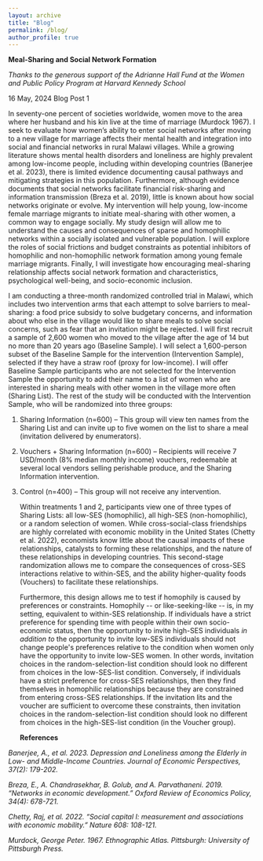```yaml
---
layout: archive
title: "Blog"
permalink: /blog/
author_profile: true
---
```


**Meal-Sharing and Social Network Formation**

*Thanks to the generous support of the Adrianne Hall Fund at the Women and Public Policy Program at Harvard Kennedy School*

16 May, 2024
Blog Post 1

In seventy-one percent of societies worldwide, women move to the area where her husband and his kin live at the time of marriage (Murdock 1967). I seek to evaluate how women’s ability to enter social networks after moving to a new village for marriage affects their mental health and integration into social and financial networks in rural Malawi villages. While a growing literature shows mental health disorders and loneliness are highly prevalent among low-income people, including within developing countries (Banerjee et al. 2023), there is limited evidence documenting causal pathways and mitigating strategies in this population. Furthermore, although evidence documents that social networks facilitate financial risk-sharing and information transmission (Breza et al. 2019), little is known about how social networks originate or evolve. My intervention will help young, low-income female marriage migrants to initiate meal-sharing with other women, a common way to engage socially. My study design will allow me to understand the causes and consequences of sparse and homophilic networks within a socially isolated and vulnerable population. I will explore the roles of social frictions and budget constraints as potential inhibitors of homophilic and non-homophilic network formation among young female marriage migrants. Finally, I will investigate how encouraging meal-sharing relationship affects social network formation and characteristics, psychological well-being, and socio-economic inclusion.

I am conducting a three-month randomized controlled trial in Malawi, which includes two intervention arms that each attempt to solve barriers to meal-sharing: a food price subsidy to solve budgetary concerns, and information about who else in the village would like to share meals to solve social concerns, such as fear that an invitation might be rejected. I will first recruit a sample of 2,600 women who moved to the village after the age of 14 but no more than 20 years ago (Baseline Sample). I will select a 1,600-person subset of the Baseline Sample for the intervention (Intervention Sample), selected if they have a straw roof (proxy for low-income). I will offer Baseline Sample participants who are not selected for the Intervention Sample the opportunity to add their name to a list of women who are interested in sharing meals with other women in the village more often (Sharing List). The rest of the study will be conducted with the Intervention Sample, who will be randomized into three groups:

1.	Sharing Information (n=600) – This group will view ten names from the Sharing List and can invite up to five women on the list to share a meal (invitation delivered by enumerators).

2.	Vouchers + Sharing Information (n=600) – Recipients will receive 7 USD/month (8% median monthly income) vouchers, redeemable at several local vendors selling perishable produce, and the Sharing Information intervention.

3.	Control (n=400) – This group will not receive any intervention.

	Within treatments 1 and 2, participants view one of three types of Sharing Lists: all low-SES (homophilic), all high-SES (non-homophilic), or a random selection of women. While cross-social-class friendships are highly correlated with economic mobility in the United States (Chetty et al. 2022), economists know little about the causal impacts of these relationships, catalysts to forming these relationships, and the nature of these relationships in developing countries. This second-stage randomization allows me to compare the consequences of cross-SES interactions relative to within-SES, and the ability higher-quality foods (Vouchers) to facilitate these relationships. 
	
	Furthermore, this design allows me to test if homophily is caused by preferences or constraints. Homophily -- or like-seeking-like -- is, in my setting, equivalent to within-SES relationship. If individuals have a strict preference for spending time with people within their own socio-economic status, then the opportunity to invite high-SES individuals *in addition to* the opportunity to invite low-SES individuals should not change people's preferences relative to the condition when women only have the opportunity to invite low-SES women. In other words, invitation choices in the random-selection-list condition should look no different from choices in the low-SES-list condition. Conversely, if individuals have a strict preference for cross-SES relationships, then they find themselves in homophilic relationships because they are constrained from entering cross-SES relationships. If the invitation lits and the voucher are sufficient to overcome these constraints, then invitation choices in the random-selection-list condition should look no different from choices in the high-SES-list condition (in the Voucher group).
	
	**References**
	
*Banerjee, A., et al. 2023. Depression and Loneliness among the Elderly in Low- and Middle-Income Countries. Journal of Economic Perspectives, 37(2): 179-202.*

*Breza, E., A. Chandrasekhar, B. Golub, and A. Parvathaneni. 2019. “Networks in economic development.” Oxford Review of Economics Policy, 34(4): 678-721.*

*Chetty, Raj, et al. 2022. “Social capital I: measurement and associations with economic mobility.” Nature 608: 108-121.*

*Murdock, George Peter. 1967. Ethnographic Atlas. Pittsburgh: University of Pittsburgh Press.*


